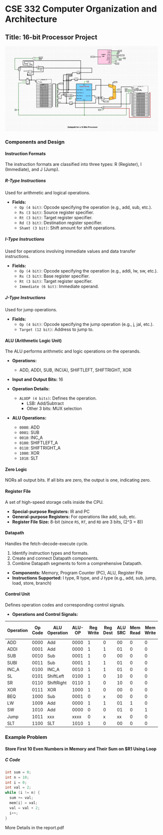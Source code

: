 # CSE 332 Computer Organization and Architecture
## Title: 16-bit Processor Project

![Final Look](main.png)

### Components and Design

#### Instruction Formats
The instruction formats are classified into three types: R (Register), I (Immediate), and J (Jump).

##### R-Type Instructions
Used for arithmetic and logical operations.
- **Fields:**
  - `Op (4 bit)`: Opcode specifying the operation (e.g., add, sub, etc.).
  - `Rs (3 bit)`: Source register specifier.
  - `Rt (3 bit)`: Target register specifier.
  - `Rd (3 bit)`: Destination register specifier.
  - `Shamt (3 bit)`: Shift amount for shift operations.

##### I-Type Instructions
Used for operations involving immediate values and data transfer instructions.
- **Fields:**
  - `Op (4 bit)`: Opcode specifying the operation (e.g., addi, lw, sw, etc.).
  - `Rs (3 bit)`: Base register specifier.
  - `Rt (3 bit)`: Target register specifier.
  - `Immediate (6 bit)`: Immediate operand.

##### J-Type Instructions
Used for jump operations.
- **Fields:**
  - `Op (4 bit)`: Opcode specifying the jump operation (e.g., j, jal, etc.).
  - `Target (12 bit)`: Address to jump to.

#### ALU (Arithmetic Logic Unit)
The ALU performs arithmetic and logic operations on the operands.
- **Operations:**
  - ADD, ADDI, SUB, INC(A), SHIFTLEFT, SHIFTRIGHT, XOR
- **Input and Output Bits:** 16
- **Operation Details:**
  - `ALUOP (4 bits)`: Defines the operation.
    - LSB: Add/Subtract
    - Other 3 bits: MUX selection

- **ALU Operations:**
  - `0000`: ADD
  - `0001`: SUB
  - `0010`: INC_A
  - `0100`: SHIFTLEFT_A
  - `0110`: SHIFTRIGHT_A
  - `1000`: XOR
  - `1010`: SLT

#### Zero Logic
NORs all output bits. If all bits are zero, the output is one, indicating zero.

#### Register File
A set of high-speed storage cells inside the CPU.
- **Special-purpose Registers:** IR and PC
- **General-purpose Registers:** For operations like add, sub, etc.
- **Register File Size:** 8-bit (since `RS`, `RT`, and `RD` are 3 bits, \(2^3 = 8\))

#### Datapath
Handles the fetch-decode-execute cycle.
1. Identify instruction types and formats.
2. Create and connect Datapath components.
3. Combine Datapath segments to form a comprehensive Datapath.
- **Components:** Memory, Program Counter (PC), ALU, Register File
- **Instructions Supported:** I type, R type, and J type (e.g., add, sub, jump, load, store, branch)

#### Control Unit
Defines operation codes and corresponding control signals.
- **Operations and Control Signals:**

| Operation | Op Code | ALU Operation | ALU-OP | Reg Write | Reg Dest | ALU SRC | Mem Read | Mem Write | Mem To Reg | Jump | Branch |
|-----------|---------|---------------|--------|-----------|----------|---------|----------|-----------|------------|------|--------|
| ADD       | 0000    | Add           | 0000   | 1         | 0        | 00      | 0        | 0         | 0          | 0    | 0      |
| ADDI      | 0001    | Add           | 0000   | 1         | 1        | 01      | 0        | 0         | 0          | 0    | 0      |
| SUB       | 0010    | Sub           | 0001   | 1         | 0        | 00      | 0        | 0         | 0          | 0    | 0      |
| SUBI      | 0011    | Sub           | 0001   | 1         | 1        | 01      | 0        | 0         | 0          | 0    | 0      |
| INC_A     | 0100    | INC_A         | 0010   | 1         | 1        | 01      | 0        | 0         | 0          | 0    | 0      |
| SL        | 0101    | ShiftLeft     | 0100   | 1         | 0        | 10      | 0        | 0         | 0          | 0    | 0      |
| SR        | 0110    | ShiftRight    | 0110   | 1         | 0        | 10      | 0        | 0         | 0          | 0    | 0      |
| XOR       | 0111    | XOR           | 1000   | 1         | 0        | 00      | 0        | 0         | 0          | 0    | 0      |
| BEQ       | 1000    | Sub           | 0001   | 0         | x        | 00      | 0        | 0         | x          | 0    | 1      |
| LW        | 1009    | Add           | 0000   | 1         | 1        | 01      | 1        | 0         | 1          | 0    | 0      |
| SW        | 1010    | Add           | 0000   | 0         | 0        | 01      | 0        | 1         | x          | 0    | 0      |
| Jump      | 1011    | xxx           | xxxx   | 0         | x        | xx      | 0        | 0         | x          | 1    | 0      |
| SLT       | 1100    | SLT           | 1010   | 1         | 0        | 00      | 0        | 0         | 0          | 0    | 0      |

### Example Problem

#### Store First 10 Even Numbers in Memory and Their Sum on $R1 Using Loop

##### C Code
```c
int sum = 0;
int n = 10;
int i = 0;
int val = 2;
while (i != n) {
  sum += val;
  mem[i] = val;
  val = val + 2;
  i++;
}
```
More Details in the report.pdf
